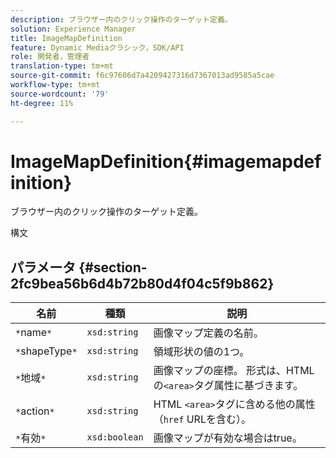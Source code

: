 ```yaml
---
description: ブラウザー内のクリック操作のターゲット定義。
solution: Experience Manager
title: ImageMapDefinition
feature: Dynamic Mediaクラシック，SDK/API
role: 開発者，管理者
translation-type: tm+mt
source-git-commit: f6c97606d7a4209427316d7367013ad9585a5cae
workflow-type: tm+mt
source-wordcount: '79'
ht-degree: 11%

---
```



# ImageMapDefinition{#imagemapdefinition}

ブラウザー内のクリック操作のターゲット定義。

構文

## パラメータ {#section-2fc9bea56b6d4b72b80d4f04c5f9b862}

| 名前 | 種類 | 説明 |
|---|---|---|
| `*`name`*` | `xsd:string` | 画像マップ定義の名前。 |
| `*`shapeType`*` | `xsd:string` | 領域形状の値の1つ。 |
| `*`地域`*` | `xsd:string` | 画像マップの座標。 形式は、HTMLの`<area>`タグ属性に基づきます。 |
| `*`action`*` | `xsd:string` | HTML `<area>`タグに含める他の属性（`href` URLを含む）。 |
| `*`有効`*` | `xsd:boolean` | 画像マップが有効な場合はtrue。 |

